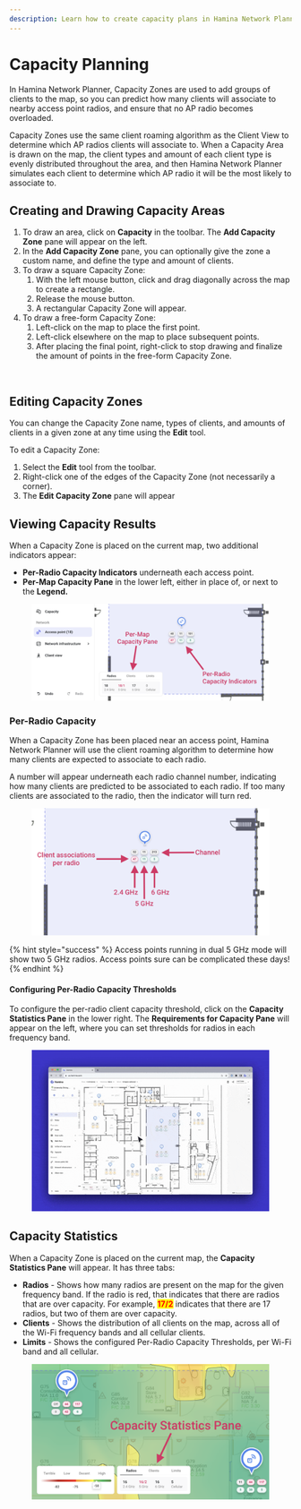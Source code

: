 ```yaml
---
description: Learn how to create capacity plans in Hamina Network Planner.
---
```


# Capacity Planning

In Hamina Network Planner, Capacity Zones are used to add groups of clients to the map, so you can predict how many clients will associate to nearby access point radios, and ensure that no AP radio becomes overloaded.

Capacity Zones use the same client roaming algorithm as the Client View to determine which AP radios clients will associate to. When a Capacity Area is drawn on the map, the client types and amount of each client type is evenly distributed throughout the area, and then Hamina Network Planner simulates each client to determine which AP radio it will be the most likely to associate to.

## Creating and Drawing Capacity Areas

1. To draw an area, click on **Capacity** in the toolbar. The **Add Capacity Zone** pane will appear on the left.
2. In the **Add Capacity Zone** pane, you can optionally give the zone a custom name, and define the type and amount of clients.
3. To draw a square Capacity Zone:
   1. With the left mouse button, click and drag diagonally across the map to create a rectangle.
   2. Release the mouse button.
   3. A rectangular Capacity Zone will appear.
4. To draw a free-form Capacity Zone:
   1. Left-click on the map to place the first point.
   2. Left-click elsewhere on the map to place subsequent points.
   3. After placing the final point, right-click to stop drawing and finalize the amount of points in the free-form Capacity Zone.

<figure><img src="../.gitbook/assets/Draw Capacity Zone.gif" alt=""><figcaption></figcaption></figure>

## Editing Capacity Zones

You can change the Capacity Zone name, types of clients, and amounts of clients in a given zone at any time using the **Edit** tool.

To edit a Capacity Zone:

1. Select the **Edit** tool from the toolbar.
2. Right-click one of the edges of the Capacity Zone (not necessarily a corner).
3. The **Edit Capacity Zone** pane will appear

## Viewing Capacity Results

When a Capacity Zone is placed on the current map, two additional indicators appear:

* **Per-Radio Capacity Indicators** underneath each access point.
* **Per-Map Capacity Pane** in the lower left, either in place of, or next to the **Legend.**

<figure><img src="../.gitbook/assets/capacity_indicators.png" alt=""><figcaption></figcaption></figure>

### Per-Radio Capacity

When a Capacity Zone has been placed near an access point, Hamina Network Planner will use the client roaming algorithm to determine how many clients are expected to associate to each radio.

A number will appear underneath each radio channel number, indicating how many clients are predicted to be associated to each radio. If too many clients are associated to the radio, then the indicator will turn red.

<figure><img src="../.gitbook/assets/AP_capacity.png" alt=""><figcaption></figcaption></figure>

{% hint style="success" %}
Access points running in dual 5 GHz mode will show two 5 GHz radios. Access points sure can be complicated these days!
{% endhint %}

#### Configuring Per-Radio Capacity Thresholds

To configure the per-radio client capacity threshold, click on the **Capacity Statistics Pane** in the lower right. The **Requirements for Capacity Pane** will appear on the left, where you can set thresholds for radios in each frequency band.

<figure><img src="../.gitbook/assets/configure_per_radio_capacity.gif" alt=""><figcaption></figcaption></figure>

## Capacity Statistics

When a Capacity Zone is placed on the current map, the **Capacity Statistics Pane** will appear. It has three tabs:

* **Radios** - Shows how many radios are present on the map for the given frequency band. If the radio is red, that indicates that there are radios that are over capacity. For example, <mark style="color:red;">**17/2**</mark> indicates that there are 17 radios, but two of them are over capacity.
* **Clients** - Shows the distribution of all clients on the map, across all of the Wi-Fi frequency bands and all cellular clients.
* **Limits** - Shows the configured Per-Radio Capacity Thresholds, per Wi-Fi band and all cellular.

<figure><img src="../.gitbook/assets/capacity_statistics.png" alt=""><figcaption></figcaption></figure>
